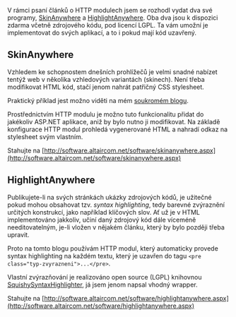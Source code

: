 <!-- dcterms:identifier = aspnetcz#11 -->
<!-- dcterms:title = SkinAnywhere a HighlightAnywhere k dispozici zdarma -->
<!-- dcterms:abstract = ...aneb HTTP moduly v praxi: skinování a syntax highlighting ve vaší aplikaci, bez nutnosti cokoliv instalovat -->
<!-- np9:categoryId = 1 -->
<!-- x4w:category = IT -->
<!-- np9:authorId = 1 -->
<!-- np9:authorEmail = michal.valasek@altairis.cz -->
<!-- dcterms:creator = Michal Altair Valášek -->
<!-- dcterms:created = 2005-01-11T22:38:16.657+01:00 -->
<!-- dcterms:date = 2005-01-11T22:38:16.657+01:00 -->

V rámci psaní článků o HTTP modulech jsem se rozhodl vydat dva své programy, [SkinAnywhere](http://software.altaircom.net/software/skinanywhere.aspx) a [HighlightAnywhere](http://software.altaircom.net/software/highlightanywhere.aspx). Oba dva jsou k dispozici zdarma včetně zdrojového kódu, pod licencí LGPL. Ta vám umožní je implementovat do svých aplikací, a to i pokud mají kód uzavřený.

## SkinAnywhere

Vzhledem ke schopnostem dnešních prohlížečů je velmi snadné nabízet tentýž web v několika vzhledových variantách (skinech). Není třeba modifikovat HTML kód, stačí jenom nahrát patřičný CSS stylesheet.

Praktický příklad jest možno viděti na mém [soukromém blogu](http://weblog.rider.cz/).

Prostřednictvím HTTP modulu je možno tuto funkcionalitu přidat do jakékoliv ASP.NET aplikace, aniž by bylo nutno ji modifikovat. Na základě konfigurace HTTP modul prohledá vygenerované HTML a nahradí odkaz na stylesheet svým vlastním.

Stahujte na [http://software.altaircom.net/software/skinanywhere.aspx](http://software.altaircom.net/software/skinanywhere.aspx)

## HighlightAnywhere

Publikujete-li na svých stránkách ukázky zdrojových kódů, je užitečné pokud mohou obsahovat tzv. *syntax highlighting*, tedy barevné zvýraznění určitých konstrukcí, jako například klíčových slov. Ať už je v HTML implementováno jakkoliv, učiní daný zdrojový kód dále víceméně needitovatelným, je-li vložen v nějakém článku, který by bylo později třeba upravit.

Proto na tomto blogu používám HTTP modul, který automaticky provede syntax highlighting na každém textu, který je uzavřen do tagu `<pre class="typ-zvyrazneni">...</pre>`.

Vlastní zvýrazňování je realizováno open source (LGPL) knihovnou [SquishySyntaxHighlighter](http://www.squishyweb.com/ware/products.asp?q=squishysyntax), já jsem jenom napsal vhodný wrapper.

Stahujte na [http://software.altaircom.net/software/highlightanywhere.aspx](http://software.altaircom.net/software/highlightanywhere.aspx)